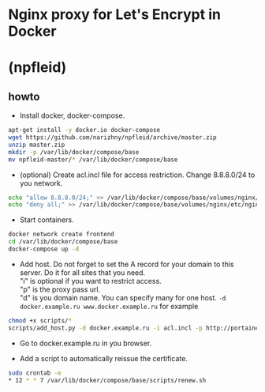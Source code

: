 # Nginx proxy for Let's Encrypt in Docker

# (npfleid)

## howto

* Install docker, docker-compose.

```bash
apt-get install -y docker.io docker-compose
wget https://github.com/narizhny/npfleid/archive/master.zip
unzip master.zip
mkdir -p /var/lib/docker/compose/base
mv npfleid-master/* /var/lib/docker/compose/base
```

* (optional)
Create acl.incl file for access restriction. Change 8.8.8.0/24 to you network.

```bash
echo "allow 8.8.8.0/24;" >> /var/lib/docker/compose/base/volumes/nginx/etc/nginx/conf.d/acl.incl
echo "deny all;" >> /var/lib/docker/compose/base/volumes/nginx/etc/nginx/conf.d/acl.incl
```

* Start containers.

```bash
docker network create frontend
cd /var/lib/docker/compose/base
docker-compose up -d
```

* Add host. Do not forget to set the A record for your domain to this server. Do it for all sites that you need.  
"i" is optional if you want to restrict access.  
"p" is the proxy pass url.  
"d" is you domain name. You can specify many for one host. ```-d docker.example.ru www.docker.example.ru``` for example

```bash
chmod +x scripts/*
scripts/add_host.py -d docker.example.ru -i acl.incl -p http://portainer:9000/
```

* Go to docker.example.ru in you browser.

* Add a script to automatically reissue the certificate.

```bash
sudo crontab -e
* 12 * * 7 /var/lib/docker/compose/base/scripts/renew.sh
```